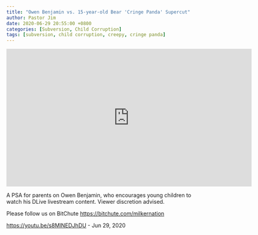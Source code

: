 ```yaml
---
title: "Owen Benjamin vs. 15-year-old Bear 'Cringe Panda' Supercut"
author: Pastor Jim
date: 2020-06-29 20:55:00 +0800
categories: [Subversion, Child Corruption]
tags: [subversion, child corruption, creepy, cringe panda]
---
```


<iframe width="640" height="360" scrolling="no" frameborder="0" style="border: none;" src="https://www.bitchute.com/embed/mPJ6FQbsO7Hq/"></iframe>

A PSA for parents on Owen Benjamin, who encourages young children to watch his DLive livestream content. Viewer discretion advised.

Please follow us on BitChute https://bitchute.com/milkernation



https://youtu.be/s8MlNEDJhDU - Jun 29, 2020

